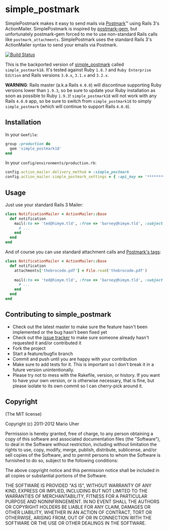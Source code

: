 # simple_postmark

SimplePostmark makes it easy to send mails via [Postmark](http://postmarkapp.com)™ using Rails 3's ActionMailer.
SimplePostmark is inspired by [postmark-gem](https://github.com/wildbit/postmark-gem), but unfortunately postmark-gem forced to me to use non-standard Rails calls like `postmark_attachments`. SimplePostmark uses the standard Rails 3's ActionMailer syntax to send your emails via Postmark.

[![Build Status](https://secure.travis-ci.org/haihappen/simple_postmark.png)](http://travis-ci.org/haihappen/simple_postmark)

This is the backported version of [simple_postmark](https://github.com/haihappen/simple_postmark) called `simple_postmark18`. It's tested against Ruby `1.8.7` and `Ruby Enterprise Edition` and Rails versions `3.0.x`, `3.1.x` and `3.2.x`.

**WARNING**: Rails master (a.k.a Rails `4.0.0`) will discontinue supporting Ruby versions lower than `1.9.3`, so be sure to update your Ruby installation as soon as possible to Ruby `1.9.3`! `simple_postmark18` will not work with any Rails `4.0.0` app, so be sure to switch from `simple_postmark18` to simply `simple_postmark` (which will continue to support Rails `4.0.0`).

## Installation

In your `Gemfile`:

```ruby
group :production do
  gem 'simple_postmark18'
end
```

In your `config/environments/production.rb`:

```ruby
config.action_mailer.delivery_method = :simple_postmark
config.action_mailer.simple_postmark_settings = { :api_key => '********-****-****-****-************' }
```

## Usage

Just use your standard Rails 3 Mailer:

```ruby
class NotificationMailer < ActionMailer::Base
  def notification
    mail(:to => 'ted@himym.tld', :from => 'barney@himym.tld', :subject => "I'm your bro!") do
      # ...
    end
  end
end
```

And of course you can use standard attachment calls and [Postmark's tags](http://developer.postmarkapp.com/developer-build.html#message-format):

```ruby
class NotificationMailer < ActionMailer::Base
  def notification
    attachments['thebrocode.pdf'] = File.read('thebrocode.pdf')
  
    mail(:to => 'ted@himym.tld', :from => 'barney@himym.tld', :subject => "I'm your bro!", :tag => 'with-attachment') do
      # ...
    end
  end
end
```

## Contributing to simple_postmark
 
* Check out the latest master to make sure the feature hasn't been implemented or the bug hasn't been fixed yet
* Check out the [issue tracker](https://github.com/haihappen/simple_postmark/issues) to make sure someone already hasn't requested it and/or contributed it
* Fork the project
* Start a feature/bugfix branch
* Commit and push until you are happy with your contribution
* Make sure to add tests for it. This is important so I don't break it in a future version unintentionally.
* Please try not to mess with the Rakefile, version, or history. If you want to have your own version, or is otherwise necessary, that is fine, but please isolate to its own commit so I can cherry-pick around it.

## Copyright

(The MIT license)

Copyright (c) 2011-2012 Mario Uher

Permission is hereby granted, free of charge, to any person obtaining
a copy of this software and associated documentation files (the
"Software"), to deal in the Software without restriction, including
without limitation the rights to use, copy, modify, merge, publish,
distribute, sublicense, and/or sell copies of the Software, and to
permit persons to whom the Software is furnished to do so, subject to
the following conditions:

The above copyright notice and this permission notice shall be
included in all copies or substantial portions of the Software.

THE SOFTWARE IS PROVIDED "AS IS", WITHOUT WARRANTY OF ANY KIND,
EXPRESS OR IMPLIED, INCLUDING BUT NOT LIMITED TO THE WARRANTIES OF
MERCHANTABILITY, FITNESS FOR A PARTICULAR PURPOSE AND
NONINFRINGEMENT. IN NO EVENT SHALL THE AUTHORS OR COPYRIGHT HOLDERS BE
LIABLE FOR ANY CLAIM, DAMAGES OR OTHER LIABILITY, WHETHER IN AN ACTION
OF CONTRACT, TORT OR OTHERWISE, ARISING FROM, OUT OF OR IN CONNECTION
WITH THE SOFTWARE OR THE USE OR OTHER DEALINGS IN THE SOFTWARE.